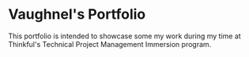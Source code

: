 # Vaughnel's Portfolio
This portfolio is intended to showcase some my work during my time at Thinkful's Technical Project Management Immersion program. 

